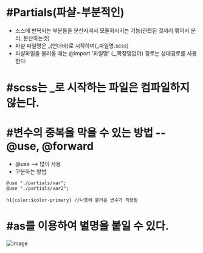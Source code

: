 # #Partials(파샬-부분적인)
- 소스에 반복되는 부분들을 분산시켜서 모듈화시키는 기능(관련된 것끼리 묶어서 분리, 분산하는것)
- 파샬 파일명은 _(언더바)로 시작하며(_파일명.scss)
- 파샬파일을 불러올 때는 @import '파일명' (_,확장명없이) 경로는 상대경로를 사용한다.

# #scss는 _로 시작하는 파일은 컴파일하지 않는다.

# #변수의 중복을 막을 수 있는 방법 -- @use, @forward
- @use --> 많이 사용
- 구분하는 방법
```
@use "./partials/var";
@use "./partials/var2";

h1{color:$color-primary} //나중에 불러온 변수가 적용됨
```

# #as를 이용하여 별명을 붙일 수 있다.   
![image](https://github.com/leegowoon/scss/assets/145514701/2a5b431b-8655-4886-9881-5b6ec25270ca)

